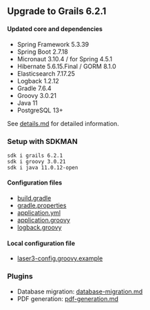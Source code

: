 
## Upgrade to Grails 6.2.1

#### Updated core and dependencies

- Spring Framework 5.3.39
- Spring Boot 2.7.18
- Micronaut 3.10.4 / for Spring 4.5.1
- Hibernate 5.6.15.Final / GORM 8.1.0
- Elasticsearch 7.17.25
- Logback 1.2.12
- Gradle 7.6.4
- Groovy 3.0.21
- Java 11
- PostgreSQL 13+

See [details.md](./details.md) for detailed information.

### Setup with SDKMAN

    sdk i grails 6.2.1
    sdk i groovy 3.0.21
    sdk i java 11.0.12-open

#### Configuration files

- [build.gradle](../build.gradle)
- [gradle.properties](../gradle.properties)
- [application.yml](../grails-app/conf/application.yml)
- [application.groovy](../grails-app/conf/application.groovy)
- [logback.groovy](../grails-app/conf/logback.groovy)

#### Local configuration file

- [laser3-config.groovy.example](../files/server/laser3-config.groovy.example)

### Plugins 

- Database migration: [database-migration.md](./database-migration.md)
- PDF generation: [pdf-generation.md](./pdf-generation.md)
